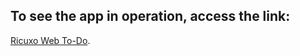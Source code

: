 ## To see the app in operation, access the link: 
[Ricuxo Web To-Do](https://ricuxowebtodo.streamlit.app/).

